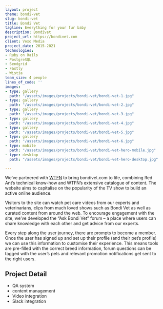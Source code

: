 ```yaml
---
layout: project
theme: bondi-vet
slug: bondi-vet
title: Bondi Vet
tagline: Everything for your fur baby
description: Bondivet
project_url: https://bondivet.com
client: Vexo Media
project_date: 2015-2021
technologies:
- Ruby on Rails
- PostgreSQL
- Sendgrid
- Fastly
- Wistia
team_size: 4 people
lines_of_code: ''
images:
- type: gallery
  path: "/assets/images/projects/bondi-vet/bondi-vet-1.jpg"
- type: gallery
  path: "/assets/images/projects/bondi-vet/bondi-vet-2.jpg"
- type: gallery
  path: "/assets/images/projects/bondi-vet/bondi-vet-3.jpg"
- type: gallery
  path: "/assets/images/projects/bondi-vet/bondi-vet-4.jpg"
- type: gallery
  path: "/assets/images/projects/bondi-vet/bondi-vet-5.jpg"
- type: gallery
  path: "/assets/images/projects/bondi-vet/bondi-vet-6.jpg"
- type: mobile
  path: "/assets/images/projects/bondi-vet/bondi-vet-hero-mobile.jpg"
- type: desktop
  path: "/assets/images/projects/bondi-vet/bondi-vet-hero-desktop.jpg"

---
```

We’ve partnered with <a href="http://wtfn.com/">WTFN</a> to bring bondivet.com to life, combining Red Ant’s technical know-how and WTFN’s extensive catalogue of content. The website aims to capitalise on the popularity of the TV show to build an active online audience.

Visitors to the site can watch pet care videos from our experts and veterinarians, clips from much loved shows such as Bondi Vet as well as curated content from around the web. To encourage engagement with the site, we’ve developed the “Ask Bondi Vet” forum – a place where users can share knowledge with each other and get advice from our experts.

Every step along the user journey, there are prompts to become a member. Once the user has signed up and set up their profile (and their pet’s profile) we can use this information to customise their experience. This means tools are pre-filled with the correct breed information, forum questions can be tagged with the user’s pets and relevant promotion notifications get sent to the right users.

## Project Detail

- QA system
- content management
- Video integration
- Slack integration